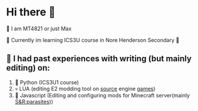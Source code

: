 # Hi there 👋

🧍 I am MT4821 or just Max

📖 Currently im learning ICS3U course in Nore Henderson Secondary 🏫

## 🚩 I had past experiences with writing (but mainly editing) on:
1. 🐍 Python (ICS3U1 course)
2. 💀 LUA (editing E2 modding tool on [source](https://developer.valvesoftware.com/wiki/Valve_Hammer_Editor) engine [games](https://steamcommunity.com/workshop/filedetails/?id=160250458))
3. 🧊 Javascript (Editing and configuring mods for Minecraft server(mainly [S&R:parasites](https://www.curseforge.com/minecraft/modpacks/s-r-p-plus)))



